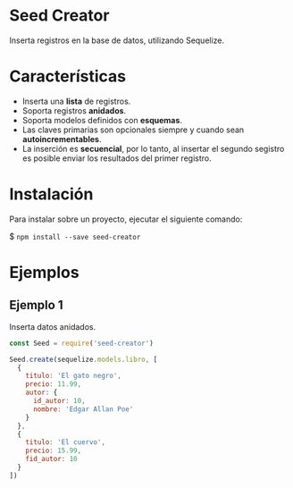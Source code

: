 # Seed Creator

Inserta registros en la base de datos, utilizando Sequelize.

# Características

- Inserta una **lista** de registros.
- Soporta registros **anidados**.
- Soporta modelos definidos con **esquemas**.
- Las claves primarias son opcionales siempre y cuando sean **autoincrementables**.
- La inserción es **secuencial**, por lo tanto, al insertar el segundo
segistro es posible enviar los resultados del primer registro.

# Instalación

Para instalar sobre un proyecto, ejecutar el siguiente comando:

$ `npm install --save seed-creator`

# Ejemplos

## Ejemplo 1

Inserta datos anidados.

``` js
const Seed = require('seed-creator')

Seed.create(sequelize.models.libro, [
  {
    titulo: 'El gato negro',
    precio: 11.99,
    autor: {
      id_autor: 10,
      nombre: 'Edgar Allan Poe'
    }
  },
  {
    titulo: 'El cuervo',
    precio: 15.99,
    fid_autor: 10
  }
])
```

